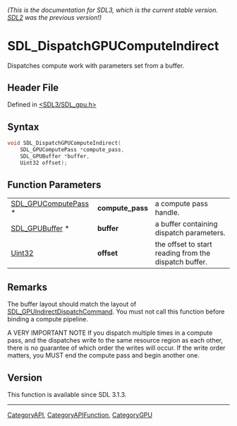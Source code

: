 ###### (This is the documentation for SDL3, which is the current stable version. [SDL2](https://wiki.libsdl.org/SDL2/) was the previous version!)
# SDL_DispatchGPUComputeIndirect

Dispatches compute work with parameters set from a buffer.

## Header File

Defined in [<SDL3/SDL_gpu.h>](https://github.com/libsdl-org/SDL/blob/main/include/SDL3/SDL_gpu.h)

## Syntax

```c
void SDL_DispatchGPUComputeIndirect(
    SDL_GPUComputePass *compute_pass,
    SDL_GPUBuffer *buffer,
    Uint32 offset);
```

## Function Parameters

|                                            |                  |                                                       |
| ------------------------------------------ | ---------------- | ----------------------------------------------------- |
| [SDL_GPUComputePass](SDL_GPUComputePass) * | **compute_pass** | a compute pass handle.                                |
| [SDL_GPUBuffer](SDL_GPUBuffer) *           | **buffer**       | a buffer containing dispatch parameters.              |
| [Uint32](Uint32)                           | **offset**       | the offset to start reading from the dispatch buffer. |

## Remarks

The buffer layout should match the layout of
[SDL_GPUIndirectDispatchCommand](SDL_GPUIndirectDispatchCommand). You must
not call this function before binding a compute pipeline.

A VERY IMPORTANT NOTE If you dispatch multiple times in a compute pass, and
the dispatches write to the same resource region as each other, there is no
guarantee of which order the writes will occur. If the write order matters,
you MUST end the compute pass and begin another one.

## Version

This function is available since SDL 3.1.3.

----
[CategoryAPI](CategoryAPI), [CategoryAPIFunction](CategoryAPIFunction), [CategoryGPU](CategoryGPU)

